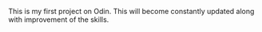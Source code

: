 This is my first project on Odin. This will become constantly updated along with improvement of the skills.